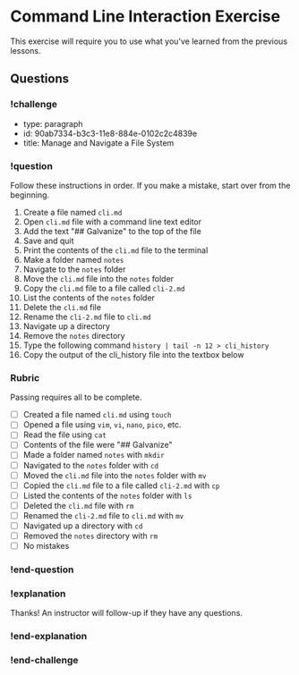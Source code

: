 # Command Line Interaction Exercise

This exercise will require you to use what you've learned from the previous lessons.

## Questions

<!-- Question -->

### !challenge

* type: paragraph
* id: 90ab7334-b3c3-11e8-884e-0102c2c4839e
* title: Manage and Navigate a File System
### !question

Follow these instructions in order. If you make a mistake, start over from the beginning.

1. Create a file named `cli.md`
1. Open `cli.md` file with a command line text editor
1. Add the text "## Galvanize" to the top of the file
1. Save and quit
1. Print the contents of the `cli.md` file to the terminal
1. Make a folder named `notes`
1. Navigate to the `notes` folder
1. Move the `cli.md` file into the `notes` folder
1. Copy the `cli.md` file to a file called `cli-2.md`
1. List the contents of the `notes` folder
1. Delete the `cli.md` file
1. Rename the `cli-2.md` file to `cli.md`
1. Navigate up a directory
1. Remove the `notes` directory
1. Type the following command `history | tail -n 12 > cli_history`
1. Copy the output of the cli_history file into the textbox below

### Rubric

Passing requires all to be complete.

* [ ] Created a file named `cli.md` using `touch`
* [ ] Opened a file using `vim`, `vi`, `nano`, `pico`, etc.
* [ ] Read the file using `cat`
* [ ] Contents of the file were "## Galvanize"
* [ ] Made a folder named `notes` with `mkdir`
* [ ] Navigated to the `notes` folder with `cd`
* [ ] Moved the `cli.md` file into the `notes` folder with `mv`
* [ ] Copied the `cli.md` file to a file called `cli-2.md` with `cp`
* [ ] Listed the contents of the `notes` folder with `ls`
* [ ] Deleted the `cli.md` file with `rm`
* [ ] Renamed the `cli-2.md` file to `cli.md` with `mv`
* [ ] Navigated up a directory with `cd`
* [ ] Removed the `notes` directory with `rm`
* [ ] No mistakes

### !end-question

### !explanation

Thanks! An instructor will follow-up if they have any questions.

### !end-explanation

### !end-challenge
